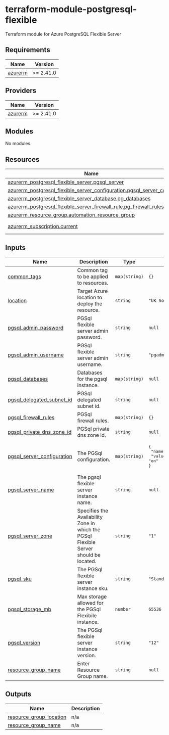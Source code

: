 # terraform-module-postgresql-flexible
Terraform module for Azure PostgreSQL Flexible Server


<!-- BEGIN_TF_DOCS -->
## Requirements

| Name | Version |
|------|---------|
| <a name="requirement_azurerm"></a> [azurerm](#requirement\_azurerm) | >= 2.41.0 |

## Providers

| Name | Version |
|------|---------|
| <a name="provider_azurerm"></a> [azurerm](#provider\_azurerm) | >= 2.41.0 |

## Modules

No modules.

## Resources

| Name | Type |
|------|------|
| [azurerm_postgresql_flexible_server.pgsql_server](https://registry.terraform.io/providers/hashicorp/azurerm/latest/docs/resources/postgresql_flexible_server) | resource |
| [azurerm_postgresql_flexible_server_configuration.pgsql_server_config](https://registry.terraform.io/providers/hashicorp/azurerm/latest/docs/resources/postgresql_flexible_server_configuration) | resource |
| [azurerm_postgresql_flexible_server_database.pg_databases](https://registry.terraform.io/providers/hashicorp/azurerm/latest/docs/resources/postgresql_flexible_server_database) | resource |
| [azurerm_postgresql_flexible_server_firewall_rule.pg_firewall_rules](https://registry.terraform.io/providers/hashicorp/azurerm/latest/docs/resources/postgresql_flexible_server_firewall_rule) | resource |
| [azurerm_resource_group.automation_resource_group](https://registry.terraform.io/providers/hashicorp/azurerm/latest/docs/resources/resource_group) | resource |
| [azurerm_subscription.current](https://registry.terraform.io/providers/hashicorp/azurerm/latest/docs/data-sources/subscription) | data source |

## Inputs

| Name | Description | Type | Default | Required |
|------|-------------|------|---------|:--------:|
| <a name="input_common_tags"></a> [common\_tags](#input\_common\_tags) | Common tag to be applied to resources. | `map(string)` | `{}` | no |
| <a name="input_location"></a> [location](#input\_location) | Target Azure location to deploy the resource. | `string` | `"UK South"` | no |
| <a name="input_pgsql_admin_password"></a> [pgsql\_admin\_password](#input\_pgsql\_admin\_password) | PGSql flexible server admin password. | `string` | `null` | no |
| <a name="input_pgsql_admin_username"></a> [pgsql\_admin\_username](#input\_pgsql\_admin\_username) | PGSql flexible server admin username. | `string` | `"pgadmin"` | no |
| <a name="input_pgsql_databases"></a> [pgsql\_databases](#input\_pgsql\_databases) | Databases for the pgsql instance. | `map(string)` | `null` | no |
| <a name="input_pgsql_delegated_subnet_id"></a> [pgsql\_delegated\_subnet\_id](#input\_pgsql\_delegated\_subnet\_id) | PGSql delegated subnet id. | `string` | `null` | no |
| <a name="input_pgsql_firewall_rules"></a> [pgsql\_firewall\_rules](#input\_pgsql\_firewall\_rules) | PGSql firewall rules. | `map(string)` | `{}` | no |
| <a name="input_pgsql_private_dns_zone_id"></a> [pgsql\_private\_dns\_zone\_id](#input\_pgsql\_private\_dns\_zone\_id) | PGSql private dns zone id. | `string` | `null` | no |
| <a name="input_pgsql_server_configuration"></a> [pgsql\_server\_configuration](#input\_pgsql\_server\_configuration) | The PGSql configuration. | `map(string)` | <pre>{<br>  "name": "backslash_quote",<br>  "value": "on"<br>}</pre> | no |
| <a name="input_pgsql_server_name"></a> [pgsql\_server\_name](#input\_pgsql\_server\_name) | The pgsql flexible server instance name. | `string` | `null` | no |
| <a name="input_pgsql_server_zone"></a> [pgsql\_server\_zone](#input\_pgsql\_server\_zone) | Specifies the Availability Zone in which the PGSql Flexible Server should be located. | `string` | `"1"` | no |
| <a name="input_pgsql_sku"></a> [pgsql\_sku](#input\_pgsql\_sku) | The PGSql flexible server instance sku. | `string` | `"Standard_D2s_v3"` | no |
| <a name="input_pgsql_storage_mb"></a> [pgsql\_storage\_mb](#input\_pgsql\_storage\_mb) | Max storage allowed for the PGSql Flexibile instance. | `number` | `65536` | no |
| <a name="input_pgsql_version"></a> [pgsql\_version](#input\_pgsql\_version) | The PGSql flexible server instance version. | `string` | `"12"` | no |
| <a name="input_resource_group_name"></a> [resource\_group\_name](#input\_resource\_group\_name) | Enter Resource Group name. | `string` | `null` | no |

## Outputs

| Name | Description |
|------|-------------|
| <a name="output_resource_group_location"></a> [resource\_group\_location](#output\_resource\_group\_location) | n/a |
| <a name="output_resource_group_name"></a> [resource\_group\_name](#output\_resource\_group\_name) | n/a |
<!-- END_TF_DOCS -->